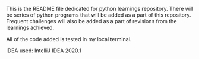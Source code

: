 This is the README file dedicated for python learnings repository. There will be series of python programs that will be added as a part of this repository. Frequent challenges will also be added as a part of revisions from the learnings achieved.
 
 All of the code added is tested in my local terminal.
 
 IDEA used: IntelliJ IDEA 2020.1